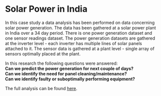 # Solar Power in India
In this case study a data analysis has been performed on data concerning solar power generation.
The data has been gathered at a solar power plant in India over a 34 day period. There is one power generation dataset and one sensor readings dataset. 
The power generation datasets are gathered at the inverter level - each inverter has multiple lines of solar panels attached to it. 
The sensor data is gathered at a plant level - single array of sensors optimally placed at the plant.  
  
In this research the following questions were answered:  
**Can we predict the power generation for next couple of days?    
Can we identify the need for panel cleaning/maintenance?  
Can we identify faulty or suboptimally performing equipment?**  

The full analysis can be found [here](https://github.com/Data-Frank/Solar-Power-Generation-Data-Analysis-Using-Python/blob/main/Jupyter_Notebook.ipynb).
